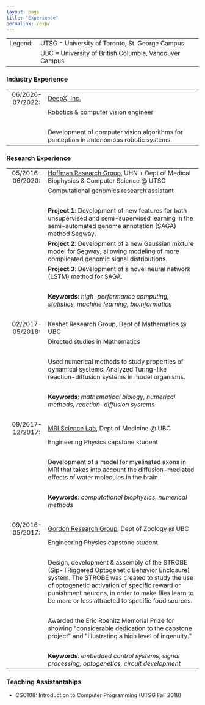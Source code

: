 ```yaml
---
layout: page
title: "Experience"
permalink: /exp/
---
```


<table>
    <tr>
        <td style="text-align: right;">Legend:&nbsp;</td>
        <td style="text-align: left;">UTSG = University of Toronto, St. George Campus</td>
    </tr>
    <tr>
        <td></td>
        <td style="text-align: left;">UBC = University of British Columbia, Vancouver Campus</td>
    </tr>
</table>

### Industry Experience

<table>
    <tr>
        <td style="text-align: right; width: 20%">06/2020-07/2022:&nbsp;</td> 
        <td> <a href="https://deepx.co.jp/g">DeepX, Inc.</a></td>
    </tr>
    <tr>
        <td></td>
        <td>Robotics & computer vision engineer</td>
    </tr>
    <tr>
        <td></td>
        <td>&nbsp;</td>
    </tr>
    <tr>
        <td></td>
        <td>Development of computer vision algorithms for perception in autonomous robotic systems.</td>
    </tr>
</table>

### Research Experience

<table>
    <tr>
        <td style="text-align: right; width: 20%">05/2016-06/2020:&nbsp;</td> 
        <td> <a href="http://www.hoffmanlab.org">Hoffman Research Group</a>, UHN + Dept of Medical Biophysics & Computer Science @ UTSG</td>
    </tr>
    <tr>
        <td></td>
        <td>Computational genomics research assistant</td>
    </tr>
    <tr>
        <td></td>
        <td>&nbsp;</td>
    </tr>
    <tr>
        <td></td>
        <td><b>Project 1</b>: Development of new features for both unsupervised and semi-supervised learning in the semi-automated genome annotation (SAGA) method Segway.</td>
    </tr>
    <tr>
        <td></td>
        <td><b>Project 2</b>: Development of a new Gaussian mixture model for Segway, allowing modeling of more complicated genomic signal distributions.</td>
    </tr>
    <tr>
        <td></td>
        <td><b>Project 3</b>: Development of a novel neural network (LSTM) method for SAGA.</td>
    </tr>
    <tr>
        <td></td>
        <td>&nbsp;</td>
    </tr>
    <tr>
        <td></td>
        <td><b>Keywords</b>: <i>high-performance computing, statistics, machine learning, bioinformatics</i></td>
    </tr>
    <tr>
        <td></td>
        <td>&nbsp;</td>
    </tr>
    <tr>
        <td style="text-align: right;">02/2017-05/2018:&nbsp;</td>
        <td>Keshet Research Group, Dept of Mathematics @ UBC</td>
    </tr>
    <tr>
        <td></td>
        <td>Directed studies in Mathematics</td>
    </tr>
    <tr>
        <td></td>
        <td>&nbsp;</td>
    </tr>
    <tr>
        <td></td>
        <td>Used numerical methods to study properties of dynamical systems. Analyzed Turing-like reaction-diffusion systems in model organisms.</td>
    </tr>
    <tr>
        <td></td>
        <td>&nbsp;</td>
    </tr>
    <tr>
        <td></td>
        <td><b>Keywords</b>: <i>mathematical biology, numerical methods, reaction-diffusion systems</i></td>
    </tr>
    <tr>
        <td></td>
        <td>&nbsp;</td>
    </tr>
    <tr>
        <td style="text-align: right;">09/2017-12/2017:&nbsp;</td>
        <td><a href="http://mriscience.med.ubc.ca/">MRI Science Lab</a>, Dept of Medicine @ UBC</td>
    </tr>
    <tr>
        <td></td>
        <td>Engineering Physics capstone student</td>
    </tr>
    <tr>
        <td></td>
        <td>&nbsp;</td>
    </tr>
    <tr>
        <td></td>
        <td>Development of a model for myelinated axons in MRI that takes into account the diffusion-mediated effects of water molecules in the brain.</td>
    </tr>
    <tr>
        <td></td>
        <td>&nbsp;</td>
    </tr>
    <tr>
        <td></td>
        <td><b>Keywords</b>: <i>computational biophysics, numerical methods</i></td>
    </tr>
    <tr>
        <td></td>
        <td>&nbsp;</td>
    </tr>
    <tr>
        <td style="text-align: right;">09/2016-05/2017:&nbsp;</td>
        <td><a href="http://www.zoology.ubc.ca/~gordon/">Gordon Research Group</a>, Dept of Zoology @ UBC</td>
    </tr>
    <tr>
        <td></td>
        <td>Engineering Physics capstone student</td>
    </tr>
    <tr>
        <td></td>
        <td>&nbsp;</td>
    </tr>
    <tr>
        <td></td>
        <td>Design, development & assembly of the STROBE (Sip-TRiggered Optogenetic Behavior Enclosure) system. The STROBE was created to study the use of optogenetic activation of specific reward or punishment neurons, in order to make flies learn to be more or less attracted to specific food sources.</td>
    </tr>
    <tr>
        <td></td>
        <td>&nbsp;</td>
    </tr>
    <tr>
        <td></td>
        <td>Awarded the Eric Roenitz Memorial Prize for showing "considerable dedication to the capstone project" and "illustrating a high level of ingenuity."</td>
    </tr>
    <tr>
        <td></td>
        <td>&nbsp;</td>
    </tr>
    <tr>
        <td></td>
        <td><b>Keywords</b>: <i>embedded control systems, signal processing, optogenetics, circuit development</i></td>
    </tr>
</table>

### Teaching Assistantships

* CSC108: Introduction to Computer Programming (UTSG Fall 2018)
